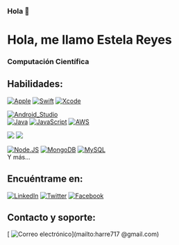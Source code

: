 ###  Hola 👋


#  Hola, me llamo Estela Reyes
###  Computación Científica 


<!-- Soy ingeniero de software profesional desde hace más de doce años.
En 2014 dejé mi trabajo en una multinacional y creé [**MoureDev**](https://mouredev.com), el reflejo de mi sueño de crecer como profesional dentro de la industria del desarrollo de software.
Desde entonces me he dedicado a especializarme en el desarrollo de aplicaciones móviles, colaborando con empresas de diferentes partes del mundo, creando más de 60 Apps y fundando mi propia startup.
En 2018 regreso a mi pequeña ciudad natal en Galicia (España), y empiezo a crear contenido de programación y compartir mi experiencia como desarrollador en plataformas como YouTube, Udemy y Twitch. Quiero devolver todo el conocimiento que la comunidad ha compartido conmigo de forma gratuita. -->

##  Habilidades:
 [![Apple](https://img.shields.io/badge/iOS-999999?style=for-the-badge&logo=apple&logoColor=white&labelColor=101010)]()
[![Swift](https://img.shields.io/badge/Swift-FA7343?style=for-the-badge&logo=swift&logoColor=white&labelColor=101010)]()
[![Xcode](https://img.shields.io/badge/Xcode-1575F9?style=for-the-badge&logo=xcode&logoColor=white&labelColor=101010)]()
</br> 
<!-- [![Android](https://img.shields.io/badge/Android-3DDC84?style=for-the-badge&logo=android&logoColor=white&labelColor=101010)]() -->
<!-- [![Kotlin](https://img.shields.io/badge/Kotlin-0095D5?style=for-the-badge&logo=kotlin&logoColor=white&labelColor=101010)]() -->
[ ![Android_Studio ](https://img.shields.io/badge/Android_Studio-3DDC84?style=for-the-badge&logo=android-studio&logoColor=white&labelColor=101010)]()
</br>
[ ![Java ](https://img.shields.io/badge/Java-007396?style=for-the-badge&logo=java&logoColor=white&labelColor=101010)]()
[ ![JavaScript ](https://img.shields.io/badge/JavaScript-F7DF1E?style=for-the-badge&logo=javascript&logoColor=white&labelColor=101010)]()
[ ![AWS ](https://img.shields.io/badge/AWS-232F3E?style=for-the-badge&logo=amazon-aws&logoColor=white&labelColor=101010)]()
</br>
<!-- [![Google_Cloud](https://img.shields.io/badge/Google_Cloud-4285F4?style=for-the-badge&logo=googlecloud&logoColor=white&labelColor=101010)]() -->

<!-- [![Firebase](https://img.shields.io/badge/Firebase-FFCA28?style=for-the-badge&logo=firebase&logoColor=white&labelColor=101010)]() -->



<img src="https://img.shields.io/badge/python-3766AB?style=flat-square&logo=Python&logoColor=white&labelColor=101010"/></a>
<img src="https://img.shields.io/badge/MySQL-4479A1?style=flat-square&logo=MySQL&logoColor=white&labelColor=101010"/></a>


[ ![Node.JS ](https://img.shields.io/badge/Node.JS-339933?style=for-the-badge&logo=node.js&logoColor=white&labelColor=101010)]()
[ ![MongoDB ](https://img.shields.io/badge/MongoDB-47A248?style=for-the-badge&logo=mongodb&logoColor=white&labelColor=101010)]()
[ ![MySQL ](https://img.shields.io/badge/MySQL-4479A1?style=for-the-badge&logo=mysql&logoColor=white&labelColor=101010)]()
</br>
Y más...



##  Encuéntrame en:

<!-- [![YouTube](https://img.shields.io/badge/YouTube-Mouredev_by_Brais_Moure-FF0000?style=for-the-badge&logo=youtube&logoColor=white&labelColor=101010)](https://youtube. com/mouredevapps)
[![Contracción](https://img.shields.io/badge/Twitch-mouredev-9146FF?style=for-the-badge&logo=twitch&logoColor=white&labelColor=101010)](https://twitch.tv/mouredev)
[![Discord](https://img.shields.io/badge/Discord-mouredev-5865F2?style=for-the-badge&logo=discord&logoColor=white&labelColor=101010)](https://mouredev.com/discord)
</br>
[![Twitter](https://img.shields.io/badge/Twitter-@mouredev-1DA1F2?style=for-the-badge&logo=twitter&logoColor=white&labelColor=101010)](https://twitter.com/mouredev )
[![Instagram](https://img.shields.io/badge/Instagram-@mouredev-E4405F?style=for-the-badge&logo=instagram&logoColor=white&labelColor=101010)](https://instagram.com/mouredev )
[![TikTok](https://img.shields.io/badge/TikTok-@mouredev-69C9D0?style=for-the-badge&logo=tiktok&logoColor=white&labelColor=101010)](https://tiktok.com/@ mouredev)
[![Facebook](https://img.shields.io/badge/Facebook-@mouredev-1877F2?style=for-the-badge&logo=facebook&logoColor=white&labelColor=101010)](https://facebook.com/mouredev )
</br> -->
<!-- [![Enlace](https://img.shields.io/badge/Link_Site-moure.dev-39E09B?style=for-the-badge&logo=Linktree&logoColor=white&labelColor=101010)](https:// mouredev.com) -->

[![ LinkedIn ](https://img.shields.io/badge/LinkedIn-Estela_Reyes-0077B5?style=for-the-badge&logo=linkedin&logoColor=white&labelColor=101010)](https://www.linkedin.com/in/estelamaris-reyes-b00649242/)
[![ Twitter ](https://img.shields.io/badge/Twitter-@ReyesSthela-1DA1F2?style=for-the-badge&logo=twitter&logoColor=white&labelColor=101010)](https://twitter.com/ReyesSthela)
[![Facebook](https://img.shields.io/badge/Facebook-EstelaKRS-1877F2?style=for-the-badge&logo=facebook&logoColor=white&labelColor=101010)](https://www.facebook.com/estelamaris.reyessalas/)

<!-- [![Udemy](https://img.shields.io/badge/Udemy-Brais_Moure-EC5252?style=for-the-badge&logo=udemy&logoColor=white&labelColor=101010)](https://www. udemy.com/course/swift_ios/?referralCode=04756B8423CBE177B930)
[![Web](https://img.shields.io/badge/Web-MoureDev.com-14a1f0?style=for-the-badge&logo=dev.to&logoColor=white&labelColor=101010)](https://mouredev. com) -->

<!-- ## Hojas de ruta para desarrolladores de aplicaciones:
[![Apple](https://img.shields.io/github/stars/mouredev/Apple-Developer-Roadmap?label=Apple%20Developer%20Roadmap&style=social)](https://github.com/mouredev/ Hoja de ruta para desarrolladores de Apple)
[![Android](https://img.shields.io/github/stars/mouredev/Android-Developer-Roadmap?label=Android%20Developer%20Roadmap&style=social)](https://github.com/mouredev/ Hoja de ruta para desarrolladores de Android) -->

<!-- ## Los proyectos de la comunidad "Code Challenge":
Repositorio de índices de desafíos
[![Desafíos de código de GitHub](https://img.shields.io/github/stars/mouredev/Code-Challenges?label=Public%20code%20challenge%20repository&style=social)](https://github.com/ mouredev/Código-Desafíos) -->

<!-- ![https://mouredev.com/discord](https://github.com/mouredev/mouredev/blob/master/mouredev_weekly_challenge.png) -->

<!-- ### Semanal
[![GitHub Weekly Swift](https://img.shields.io/github/stars/mouredev/Weekly-Challenge-2022-Swift?label=Public%20Swift/iOS%20challenge%20repository&style=social)](https: //github.com/mouredev/Weekly-Challenge-2022-Swift)
[![Kotlin semanal de GitHub](https://img.shields.io/github/stars/mouredev/Weekly-Challenge-2022-Kotlin?label=Public%20Kotlin/Android%20challenge%20repository&style=social)](https: //github.com/mouredev/Weekly-Challenge-2022-Kotlin)
Pequeños retos semanales de programación para mejorar nuestras habilidades (principalmente usando [Swift](https://github.com/apple/swift) y [Kotlin](https://github.com/JetBrains/kotlin)). Cada **lunes** se agrega un nuevo desafío en los repositorios y el desafío de la semana pasada se resuelve en GitHub y Twitch.
### Mensual
Desafíos mensuales para crear pequeñas aplicaciones basadas en algunos requisitos. Un nuevo desafío cada **primer lunes** del mes.
[![Aplicación mensual de GitHub](https://img.shields.io/github/stars/mouredev/Monthly-App-Challenge-2022?label=Public%20App%20challenge%20repository&style=social)](https:// github.com/mouredev/Monthly-App-Challenge-2022)
[![Contracción](https://img.shields.io/badge/Twitch-Challenge_live_coding-9146FF?style=for-the-badge&logo=twitch&logoColor=white&labelColor=101010)](https://twitch.tv/mouredev)
[![Discord](https://img.shields.io/badge/Discord-Challenge_chat_channel-5865F2?style=for-the-badge&logo=discord&logoColor=white&labelColor=101010)](https://mouredev.com/discord) -->

<!-- ## El proyecto comunitario ⏳Twitimer:
![https://twitimer.com](https://raw.githubusercontent.com/mouredev/mouredev/master/twitimer_banner.png)
[![Seguidores de GitHub](https://img.shields.io/github/stars/mouredev/Twitimer-iOS?label=Public%20iOS%20App%20repository&style=social)](https://github.com/mouredev /Twitimer-iOS)
[![Seguidores de GitHub](https://img.shields.io/github/stars/mouredev/Twitimer-Android?label=Public%20Android%20App%20repository&style=social)](https://github.com/mouredev /Twitimer-Android)
Twitimer es un **[iOS](https://apps.apple.com/us/app/twitimer-twitch-guide/id1564592351)** y **[Android](https://play.google.com) gratuito. /store/apps/details?id=com.mouredev.twitimer)** App que ha sido desarrollada para ayudar a los usuarios de Twitch, pero sobre todo pensando en generar contenido educativo para toda la comunidad de programadores interesados ​​en el mundo del desarrollo de apps para dispositivos móviles . Ellos han hecho posible el proyecto (quiero que sea una App gratuita y en constante evolución). -->

<!-- Si desea unirse a nuestra comunidad, aprender a codificar aplicaciones y ayudar a la continuidad del proyecto, puede encontrarnos en:
[![Web](https://img.shields.io/badge/Twitimer.com-Official_site-3A1C66?style=for-the-badge&logoColor=white&labelColor=101010)](https://twitimer.com)
[![Contracción](https://img.shields.io/badge/Twitch-Live_coding-9146FF?style=for-the-badge&logo=twitch&logoColor=white&labelColor=101010)](https://twitch.tv/mouredev)
[![Discord](https://img.shields.io/badge/Discord-Feedback_and_bugs-5865F2?style=for-the-badge&logo=discord&logoColor=white&labelColor=101010)](https://mouredev.com/discord) -->
<!-- </br> -->
<!-- [![YouTube](https://img.shields.io/badge/YouTube-Tutorials-FF0000?style=for-the-badge&logo=youtube&logoColor=white&labelColor=101010)](https://youtube. com/mouredevapps)
[![YouTube](https://img.shields.io/badge/YouTube-Twitch_live_backups-FF0000?style=for-the-badge&logo=youtube&logoColor=white&labelColor=101010)](https://youtube.com/mouredevbackups) -->

<!-- ## Algunos videos de YouTube:
<estilo de tabla="ancho:100%">
  <tr>
    <td>
	<a href="https://youtu.be/MyzZnIR5gC4">
  		<img src="http://i3.ytimg.com/vi/MyzZnIR5gC4/maxresdefault.jpg">
	</a>
	</td>
    <td>
	<a href="https://youtu.be/P6ko_I5GHbs">
  		<img src="http://i3.ytimg.com/vi/P6ko_I5GHbs/maxresdefault.jpg">
	</a>
	</td>
    <td>
	<a href="https://youtu.be/hGIzLGgf3Bo">
  		<img src="http://i3.ytimg.com/vi/hGIzLGgf3Bo/maxresdefault.jpg">
	</a>
	</td>
  </tr>
  <tr>
    <td>
	<a href="https://youtu.be/BQaxPwZWboA">
  		<img src="http://i3.ytimg.com/vi/BQaxPwZWboA/maxresdefault.jpg">
	</a>
	</td>
	<td>
	<a href="https://youtu.be/ebQphhLpJG0">
  		<img src="http://i3.ytimg.com/vi/ebQphhLpJG0/maxresdefault.jpg">
	</a>
	</td>
   <td>
	<a href="https://youtu.be/X5fjEEmXR2s">
  		<img src="http://i3.ytimg.com/vi/X5fjEEmXR2s/maxresdefault.jpg">
	</a>
	</td>
  </tr>
    <tr>
    <td>
	<a href="https://youtu.be/1IpkZhkPC_I">
  		<img src="http://i3.ytimg.com/vi/1IpkZhkPC_I/maxresdefault.jpg">
	</a>
	</td>
	<td>
	<a href="https://youtu.be/HH7U3tA0S8M">
  		<img src="http://i3.ytimg.com/vi/HH7U3tA0S8M/maxresdefault.jpg">
	</a>
	</td>
   <td>
	<a href="https://youtu.be/vhrus08jp6s">
  		<img src="http://i3.ytimg.com/vi/vhrus08jp6s/maxresdefault.jpg">
	</a>
	</td>
  </tr>
</tabla>
</tabla> -->


##  Contacto y soporte:

<!-- [![MyPublicInbox](https://img.shields.io/badge/MyPublicInbox-MESSAGE+COFFEE_(FAST_RESPONSE)_Thank_you!-orange?style=for-the-badge&logo=Microsoft+Outlook&logoColor=white&labelColor=101010 )](https://mypublicinbox.com/mouredev)
</br> -->
[ ![Correo electrónico ](https://img.shields.io/badge/harre717@gmail.com-my_personal_email_(slow_response)-D14836?style=for-the-badge&logo=gmail&logoColor=white&labelColor=101010)](mailto:harre717 @gmail.com)
<!-- </br> -->
<!-- [![BuyMeACoffee](https://img.shields.io/badge/Buy_Me_A_Coffee-support_my_work-FFDD00?style=for-the-badge&logo=buy-me-a-coffee&logoColor=white&labelColor=101010)]( https://www.buymeacoffee.com/mouredev) -->
